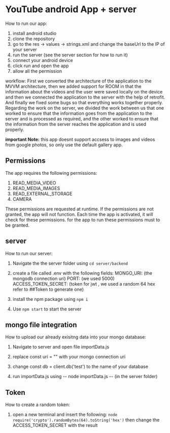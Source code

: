 # YouTube android App + server

How to run our app:
1. install android studio
2. clone the repository
3. go to the res -> values -> strings.xml and change the baseUrl to the IP of your server
4. run the server (see the server section for how to run it)
5. connect your android device
6. click run and open the app
7. allow all the permission

workflow:
First we converted the architecture of the application to the MVVM architecture, then we added support for ROOM in that the information about the videos and the user were saved locally on the device and then we connected the application to the server with the help of retrofit. And finally we fixed some bugs so that everything works together properly. 
Regarding the work on the server, we divided the work between us that one worked to ensure that the information goes from the application to the server and is processed as required, and the other worked to ensure that the information from the server reaches the application and is used properly.

**important Note:**  this app doesnt support accsess to images and videos from google photos, so only use the default gallery app.

## Permissions
The app requires the following permissions:

1. READ_MEDIA_VIDEO
2. READ_MEDIA_IMAGES
3. READ_EXTERNAL_STORAGE
4. CAMERA

These permissions are requested at runtime. If the permissions are not granted, the app will not function. Each time the app is activated, it will check for these permissions.
for the app to run these permissions must to be granted.

## server

How to run our server:

  1. Navigate the the server folder using `cd server/backend`

  2. create a file called .env with the following fields: MONGO_URI: (the mongodb connection uri) PORT: (we used 5000) ACCESS_TOKEN_SECRET: (token for jwt , we used a random 64 hex             refer to ##Token to generate one)

  3. install the npm package using `npm i`
  
  4. Use `npm start` to start the server

  

## mongo file integration
How to upload our already exisitng data into your mongo database:

  1. Navigate to server and open file importData.js
  
  2. replace const uri = "" with your mongo connection uri
  
  3. change const db = client.db('test') to the name of your database
  
  4. run importData.js using --  node importData.js  --  (in the server folder)

## Token 
How to create a random token:

  1. open a new terminal and insert the following: `node require('crypto').randomBytes(64).toString('hex')` then change the ACCESS_TOKEN_SECRET with the result
